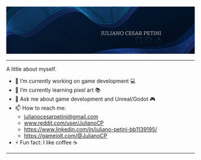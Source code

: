![alt text][logo]

[logo]: https://github.com/JulianoCP/JulianoCP/blob/main/git_logo.png

---
A little about myself.
- 🔭 I’m currently working on game development 💻
- 🌱 I’m currently learning pixel art 📚
- 💬 Ask me about game development and Unreal/Godot 🎮
- 📫 How to reach me:
    - julianocesarpetini@gmail.com  
    - www.reddit.com/user/JulianoCP 
    - https://www.linkedin.com/in/juliano-petini-bb1139195/ 
    - https://gamejolt.com/@JulianoCP
- ⚡ Fun fact: I like coffee ☕
---

